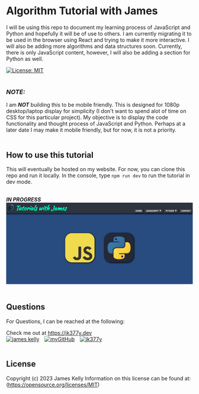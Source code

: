 # Algorithm Tutorial with James
I will be using this repo to document my learning process of JavaScript and Python and hopefully it will be of use to others. I am currently migrating it to be used in the browser using React and trying to make it more interactive. I will also be adding more algorithms and data structures soon. Currently, there is only JavaScript content, however, I will also be adding a section for Python as well.

[![License: MIT](https://img.shields.io/badge/License-MIT-blue.svg)](https://opensource.org/licenses/MIT)
<br>
<br>

### ***NOTE:***
I am ***NOT*** building this to be mobile friendly. This is designed for 1080p desktop/laptop display for simplicity (I don't want to spend alot of time on CSS for this particular project). My objective is to display the code functionality and thought process of JavaScript and Python. Perhaps at a later date I may make it mobile friendly, but for now, it is not a priority.
<br>
<br>

## How to use this tutorial
This will eventually be hosted on my website.  For now, you can clone this repo and run it locally.
In the console, type `npm run dev` to run the tutorial in dev mode.
<br>
<br>

***IN PROGRESS***
![Algorithm Tutorial with James Homepage](./src/assets/images/homepage.JPG)
<br>
<br>

## Questions
For Questions, I can be reached at the following:

Check me out at https://jk377y.dev
<br>
<a href="https://www.linkedin.com/in/james-kelly-b93a94150/" target="_blank"><img src="https://img.icons8.com/fluency/64/null/linkedin.png" alt="james kelly" height="64" width="64" /></a>&emsp;<a href="https://github.com/jk377y" target="_blank"><img src="https://img.icons8.com/plasticine/64/null/github.png" alt="myGitHub" height="64" width="64" /></a>&emsp;<a href="mailto:jk377y@gmail.com" target="_blank"><img src="https://img.icons8.com/fluency/64/null/apple-mail.png" alt="jk377y" height="64" width="64" /></a>
<br>
<br>

## License
Copyright (c) 2023 James Kelly
Information on this license can be found at: (https://opensource.org/licenses/MIT)